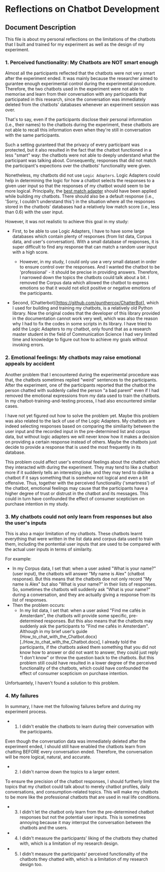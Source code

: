 
# Reflections on Chatbot Development

## Document Description
This file is about my personal reflections on the limitations of the chatbots that I built and trained for my experiment as well as the design of my experiment.

### 1. Perceived functionality: My Chatbots are NOT smart enough

Almost all the participants reflected that the chatbots were not very smart after the experiment ended. It was mainly because the researcher aimed to gurantee enough experimental control during the experimental procedure. Therefore, the two chatbots used in the experiment were not able to memorise and learn from their conversation with any participants that participated in this research, since the conversation was immediately deleted from the chatbots' databases whenever an experiment session was over. 

That's to say, even if the participants disclose their personal information (i.e., their names) to the chatbots during the experiment, these chatbots are not able to recall this information even when they're still in conversation with the same participants. 

Such a setting guranteed that the privacy of every participant was protected, but it also resulted in the fact that the chatbot functioned in a less "smart" way: the chatbots were not able to deeply understand what the participant was talking about. Consequently, responses that did not match the participant's expections over the chatbots' functionality were given. 

Nonetheless, my chatbots did not use `Logic Adapters`. Logic Adapters could help in determining the logic for how a chatbot selects the responses to a given user input so that the responses of my chatbot would seem to be more logical. Principally, the [best match adapter](https://chatterbot.readthedocs.io/en/latest/logic/index.html#best-match-adapter) should have been applied while building my chatbots. There should also be a default response (i.e., 'Sorry, I couldn't understand this') in the situation where all the responses stored in the chatbots' databases had a relatively low match score (i.e., less than 0.6) with the user input. 

However, it was not realistic to achieve this goal in my study:

- First, to be able to use Logic Adapters, I have to have some large databases which contain plenty of responses (from list data, Corpus data, and user's conversation). With a small database of responses, it is super difficult to find any response that can match a random user input with a high score.
  
  - However, in my study, I could only use a very small dataset in order to ensure control over the responses. And I wanted the chatbot to be 'professional' - it should be precise in providing answers. Therefore, I narrowed down the topics the chatbots could talk about a bit. I removed the Corpus data which allowed the chatbot to express emotions so that it would not elicit positive or negative emotions of the participants.

- Second, (Chatterbot)[https://github.com/gunthercox/ChatterBot], which I used for building and training my chatbots, is a relatively old Python library. Now the original codes that the developer of this library provided in the documentation cannot work very well, which was also the reason why I had to fix the codes in some scripts in its library. I have tried to add the Logic Adapters to my chatbot, only found that as a research master student in the field of Communication Science I had very limited time and knowledge to figure out how to achieve my goals without invoking errors.

### 2. Emotional feelings: My chatbots may raise emotional appeals by accident

Another problem that I encountered during the experimental procedure was that, the chatbots sometimes replied "weird" sentences to the participants. After the experiment, one of the participants reported that the chatbot the person chatted with suddenly called the person "a bad parent" even if I had removed the emotional expressions from my data used to train the chatbots. In my chatbot-training-and-testing process, I had also encountered similar cases. 

I have not yet figured out how to solve the problem yet. Maybe this problem was also related to the lack of use of the Logic Adapters. My chatbots are indeed selecting responses based on comparing the similiarity between the user input and the recorded input in the pre-determined list and corpus data, but without logic adapters we will never know how it makes a decision on providing a certain response instead of others. Maybe the chatbots just decide to provide a response that is used the most frequently in its database.

This problem could affect user's emotional feelings about the chatbot which they interacted with during the experiment. They may tend to like a chatbot more if it suddenly tells an interesting joke, and they may tend to dislike a chatbot if it says something that is somehow not logical and even a bit offensive. Thus, together with the perceived functionality ('smartness') of the chatbot, emotional feelings may cause that the participants have a higher degree of trust or distrust in the chatbot and its messages. This could in turn have confounded the effect of consumer scepticism on purchase intention in my study. 

### 3. My chatbots could not only learn from responses but also the user's inputs

This is also a major limitation of my chatbots. These chatbots learnt everything that were written in the list data and corpus data used to train them, including the pontential user inputs that are used to be compared with the actual user inputs in terms of similarity. 

For example:
- In my Corpus data, I set that: when a user asked "What is your name?" (user input), the chatbots will answer "My name is Alex" (chatbot response). But this means that the chatbots doe not only record "My name is Alex" but also "What is your name?" in their lists of responses. So, sometimes the chatbots will suddenly ask "What is your name?" during a conversation, and they are actually giving a response from its list of responses.
- Then the problem occurs:
  - In my list data, I set that: when a user asked "Find me cafés in Amsterdam", the chatbots will provide some specific, pre-determined responses. But this also means that the chatbots may suddenly ask the participants to "Find me cafés in Amsterdam". Although in my brief user's guide (How_to_chat_with_the_Chatbot.docx)[./How_to_chat_with_the_Chatbot.docx], I already told the participants, if the chatbots asked them something that you did not know how to answer or did not want to answer, they could just reply "I don't know" or throw the question back to the chatbots. But this problem still could have resulted in a lower degree of the perceived functionality of the chatbots, which could have confounded the effect of consumer scepticism on purchase intention.
 
Unfortuantely, I haven't found a solution to this problem.

### 4. My failures

In summary, I have met the following failures before and during my experiment process.

- 1) I didn't enable the chatbots to learn during their conversation with the participants.

Even though the conversation data was immediately deleted after the experiment ended, I should still have enabled the chatbots learn from chatting BEFORE every conversation ended. Therefore, the conversation will be more logical, natural, and accurate.
     
- 2) I didn't narrow down the topics to a larger extent.
    
To ensure the precision of the chatbot responses, I should furtherly limit the topics that my chatbot could talk about to merely chatbot profiles, daily conversations, and consumption-related topics. This will make my chatbots to be more like the professional chatbots that are used in real life conditions.

- 3) I didn't let the chatbot only learn from the pre-determined chatbot responses but not the potential user inputs. This is sometimes annoying because it may interrput the conversation between the chatbots and the users.
     
- 4) I didn't measure the participants' liking of the chatbots they chatted with, which is a limitation of my research design.
    
- 5) I didn't measure the participants' perceived functionality of the chatbots they chatted with, which is a limitation of my research design too. 
